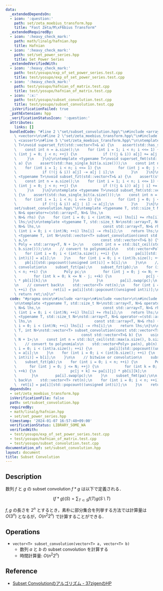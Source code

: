 ```yaml
---
data:
  _extendedDependsOn:
  - icon: ':question:'
    path: set/zeta_moebius_transform.hpp
    title: "Fast Zeta/M\xF6bius Transform"
  _extendedRequiredBy:
  - icon: ':heavy_check_mark:'
    path: math/linalg/hafnian.hpp
    title: Hafnian
  - icon: ':heavy_check_mark:'
    path: set/set_power_series.hpp
    title: Set Power Series
  _extendedVerifiedWith:
  - icon: ':heavy_check_mark:'
    path: test/yosupo/exp_of_set_power_series.test.cpp
    title: test/yosupo/exp_of_set_power_series.test.cpp
  - icon: ':heavy_check_mark:'
    path: test/yosupo/hafnian_of_matrix.test.cpp
    title: test/yosupo/hafnian_of_matrix.test.cpp
  - icon: ':x:'
    path: test/yosupo/subset_convolution.test.cpp
    title: test/yosupo/subset_convolution.test.cpp
  _isVerificationFailed: true
  _pathExtension: hpp
  _verificationStatusIcon: ':question:'
  attributes:
    links: []
  bundledCode: "#line 2 \"set/subset_convolution.hpp\"\n#include <array>\n#include\
    \ <vector>\n\n#line 2 \"set/zeta_moebius_transform.hpp\"\n#include <bit>\n#include\
    \ <cassert>\n#line 5 \"set/zeta_moebius_transform.hpp\"\n\ntemplate <typename\
    \ T>\nvoid superset_fzt(std::vector<T>& a) {\n    assert(std::has_single_bit(a.size()));\n\
    \    const int n = a.size();\n    for (int i = 1; i < n; i <<= 1) {\n        for\
    \ (int j = 0; j < n; ++j) {\n            if (!(j & i)) a[j] += a[j | i];\n   \
    \     }\n    }\n}\n\ntemplate <typename T>\nvoid superset_fmt(std::vector<T>&\
    \ a) {\n    assert(std::has_single_bit(a.size()));\n    const int n = a.size();\n\
    \    for (int i = 1; i < n; i <<= 1) {\n        for (int j = 0; j < n; ++j) {\n\
    \            if (!(j & i)) a[j] -= a[j | i];\n        }\n    }\n}\n\ntemplate\
    \ <typename T>\nvoid subset_fzt(std::vector<T>& a) {\n    assert(std::has_single_bit(a.size()));\n\
    \    const int n = a.size();\n    for (int i = 1; i < n; i <<= 1) {\n        for\
    \ (int j = 0; j < n; ++j) {\n            if (!(j & i)) a[j | i] += a[j];\n   \
    \     }\n    }\n}\n\ntemplate <typename T>\nvoid subset_fmt(std::vector<T>& a)\
    \ {\n    assert(std::has_single_bit(a.size()));\n    const int n = a.size();\n\
    \    for (int i = 1; i < n; i <<= 1) {\n        for (int j = 0; j < n; ++j) {\n\
    \            if (!(j & i)) a[j | i] -= a[j];\n        }\n    }\n}\n#line 6 \"\
    set/subset_convolution.hpp\"\n\ntemplate <typename T, std::size_t N>\nstd::array<T,\
    \ N>& operator+=(std::array<T, N>& lhs,\n                             const std::array<T,\
    \ N>& rhs) {\n    for (int i = 0; i < (int)N; ++i) lhs[i] += rhs[i];\n    return\
    \ lhs;\n}\n\ntemplate <typename T, std::size_t N>\nstd::array<T, N>& operator-=(std::array<T,\
    \ N>& lhs,\n                             const std::array<T, N>& rhs) {\n    for\
    \ (int i = 0; i < (int)N; ++i) lhs[i] -= rhs[i];\n    return lhs;\n}\n\ntemplate\
    \ <typename T, int N>\nstd::vector<T> subset_convolution(const std::vector<T>&\
    \ a,\n                                  const std::vector<T>& b) {\n    using\
    \ Poly = std::array<T, N + 1>;\n    const int n = std::bit_ceil(std::max(a.size(),\
    \ b.size()));\n\n    // convert to polynomials\n    std::vector<Poly> pa(n), pb(n);\n\
    \    for (int i = 0; i < (int)a.size(); ++i) {\n        pa[i][std::popcount((unsigned\
    \ int)i)] = a[i];\n    }\n    for (int i = 0; i < (int)b.size(); ++i) {\n    \
    \    pb[i][std::popcount((unsigned int)i)] = b[i];\n    }\n\n    // bitwise or\
    \ convolution\n    subset_fzt(pa);\n    subset_fzt(pb);\n    for (int i = 0; i\
    \ < n; ++i) {\n        Poly pc;\n        for (int j = 0; j <= N; ++j) {\n    \
    \        for (int k = 0; k <= N - j; ++k) {\n                pc[j + k] += pa[i][j]\
    \ * pb[i][k];\n            }\n        }\n        pa[i].swap(pc);\n    }\n    subset_fmt(pa);\n\
    \n    // convert back\n    std::vector<T> ret(n);\n    for (int i = 0; i < n;\
    \ ++i) {\n        ret[i] = pa[i][std::popcount((unsigned int)i)];\n    }\n   \
    \ return ret;\n}\n"
  code: "#pragma once\n#include <array>\n#include <vector>\n\n#include \"zeta_moebius_transform.hpp\"\
    \n\ntemplate <typename T, std::size_t N>\nstd::array<T, N>& operator+=(std::array<T,\
    \ N>& lhs,\n                             const std::array<T, N>& rhs) {\n    for\
    \ (int i = 0; i < (int)N; ++i) lhs[i] += rhs[i];\n    return lhs;\n}\n\ntemplate\
    \ <typename T, std::size_t N>\nstd::array<T, N>& operator-=(std::array<T, N>&\
    \ lhs,\n                             const std::array<T, N>& rhs) {\n    for (int\
    \ i = 0; i < (int)N; ++i) lhs[i] -= rhs[i];\n    return lhs;\n}\n\ntemplate <typename\
    \ T, int N>\nstd::vector<T> subset_convolution(const std::vector<T>& a,\n    \
    \                              const std::vector<T>& b) {\n    using Poly = std::array<T,\
    \ N + 1>;\n    const int n = std::bit_ceil(std::max(a.size(), b.size()));\n\n\
    \    // convert to polynomials\n    std::vector<Poly> pa(n), pb(n);\n    for (int\
    \ i = 0; i < (int)a.size(); ++i) {\n        pa[i][std::popcount((unsigned int)i)]\
    \ = a[i];\n    }\n    for (int i = 0; i < (int)b.size(); ++i) {\n        pb[i][std::popcount((unsigned\
    \ int)i)] = b[i];\n    }\n\n    // bitwise or convolution\n    subset_fzt(pa);\n\
    \    subset_fzt(pb);\n    for (int i = 0; i < n; ++i) {\n        Poly pc;\n  \
    \      for (int j = 0; j <= N; ++j) {\n            for (int k = 0; k <= N - j;\
    \ ++k) {\n                pc[j + k] += pa[i][j] * pb[i][k];\n            }\n \
    \       }\n        pa[i].swap(pc);\n    }\n    subset_fmt(pa);\n\n    // convert\
    \ back\n    std::vector<T> ret(n);\n    for (int i = 0; i < n; ++i) {\n      \
    \  ret[i] = pa[i][std::popcount((unsigned int)i)];\n    }\n    return ret;\n}\n"
  dependsOn:
  - set/zeta_moebius_transform.hpp
  isVerificationFile: false
  path: set/subset_convolution.hpp
  requiredBy:
  - math/linalg/hafnian.hpp
  - set/set_power_series.hpp
  timestamp: '2024-01-07 16:57:48+09:00'
  verificationStatus: LIBRARY_SOME_WA
  verifiedWith:
  - test/yosupo/exp_of_set_power_series.test.cpp
  - test/yosupo/hafnian_of_matrix.test.cpp
  - test/yosupo/subset_convolution.test.cpp
documentation_of: set/subset_convolution.hpp
layout: document
title: Subset Convolution
---
```


## Description

数列 $f$ と $g$ の subset convolution $f * g$ は以下で定義される．

$$
(f * g)(S) = \sum_{T \subset S} f(T) g(S\setminus T)
$$

$f, g$ の長さを $2^n$ とするとき，素朴に部分集合を列挙する方法では計算量は $O(3^n)$ となるが，$O(n^2 2^n)$ で計算することができる．

## Operations

- `vector<T> subset_convolution(vector<T> a, vector<T> b)`
    - 数列 $a$ と $b$ の subset convolution を計算する
    - 時間計算量: $O(n^2 2^n)$

## Reference

- [Subset Convolutionのアルゴリズム - 37zigenのHP](https://37zigen.com/subset-convolution/)